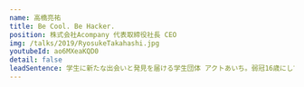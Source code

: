 ```yaml
---
name: 高橋亮祐
title: Be Cool. Be Hacker.
position: 株式会社Acompany 代表取締役社長 CEO
img: /talks/2019/RyosukeTakahashi.jpg
youtubeId: ao6MXeaKQD0
detail: false
leadSentence: 学生に新たな出会いと発見を届ける学生団体 アクトあいち。弱冠16歳にして、その代表を務めている。まだ見ぬ世界へ一歩踏み出そうとする1人の若者が、名古屋の地で、ある”思い”を語る。
---
```



